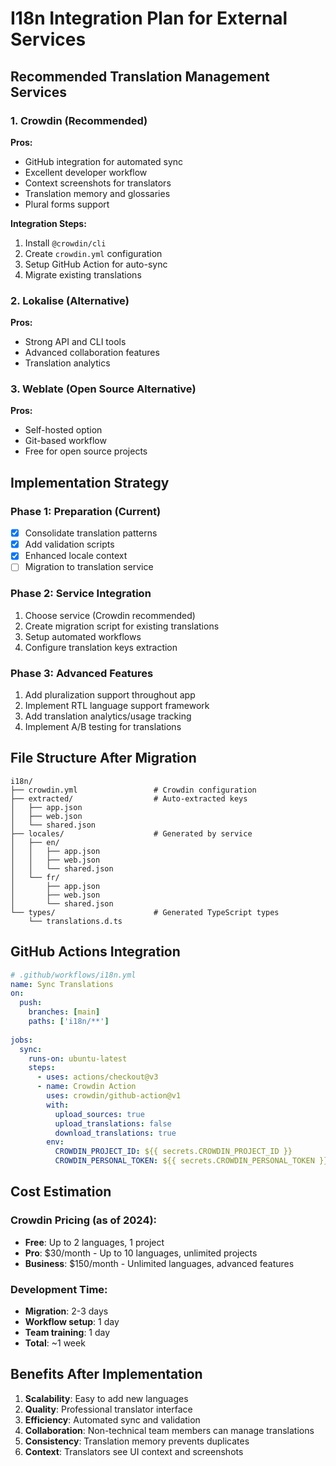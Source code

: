 # I18n Integration Plan for External Services

## Recommended Translation Management Services

### 1. Crowdin (Recommended)
**Pros:**
- GitHub integration for automated sync
- Excellent developer workflow
- Context screenshots for translators
- Translation memory and glossaries
- Plural forms support

**Integration Steps:**
1. Install `@crowdin/cli`
2. Create `crowdin.yml` configuration
3. Setup GitHub Action for auto-sync
4. Migrate existing translations

### 2. Lokalise (Alternative)
**Pros:**
- Strong API and CLI tools
- Advanced collaboration features
- Translation analytics

### 3. Weblate (Open Source Alternative)
**Pros:**
- Self-hosted option
- Git-based workflow
- Free for open source projects

## Implementation Strategy

### Phase 1: Preparation (Current)
- [x] Consolidate translation patterns
- [x] Add validation scripts
- [x] Enhanced locale context
- [ ] Migration to translation service

### Phase 2: Service Integration
1. Choose service (Crowdin recommended)
2. Create migration script for existing translations
3. Setup automated workflows
4. Configure translation keys extraction

### Phase 3: Advanced Features
1. Add pluralization support throughout app
2. Implement RTL language support framework
3. Add translation analytics/usage tracking
4. Implement A/B testing for translations

## File Structure After Migration

```
i18n/
├── crowdin.yml                 # Crowdin configuration
├── extracted/                  # Auto-extracted keys
│   ├── app.json
│   ├── web.json
│   └── shared.json
├── locales/                    # Generated by service
│   ├── en/
│   │   ├── app.json
│   │   ├── web.json
│   │   └── shared.json
│   └── fr/
│       ├── app.json
│       ├── web.json
│       └── shared.json
└── types/                      # Generated TypeScript types
    └── translations.d.ts
```

## GitHub Actions Integration

```yaml
# .github/workflows/i18n.yml
name: Sync Translations
on:
  push:
    branches: [main]
    paths: ['i18n/**']
  
jobs:
  sync:
    runs-on: ubuntu-latest
    steps:
      - uses: actions/checkout@v3
      - name: Crowdin Action
        uses: crowdin/github-action@v1
        with:
          upload_sources: true
          upload_translations: false
          download_translations: true
        env:
          CROWDIN_PROJECT_ID: ${{ secrets.CROWDIN_PROJECT_ID }}
          CROWDIN_PERSONAL_TOKEN: ${{ secrets.CROWDIN_PERSONAL_TOKEN }}
```

## Cost Estimation

### Crowdin Pricing (as of 2024):
- **Free**: Up to 2 languages, 1 project
- **Pro**: $30/month - Up to 10 languages, unlimited projects
- **Business**: $150/month - Unlimited languages, advanced features

### Development Time:
- **Migration**: 2-3 days
- **Workflow setup**: 1 day
- **Team training**: 1 day
- **Total**: ~1 week

## Benefits After Implementation

1. **Scalability**: Easy to add new languages
2. **Quality**: Professional translator interface
3. **Efficiency**: Automated sync and validation
4. **Collaboration**: Non-technical team members can manage translations
5. **Consistency**: Translation memory prevents duplicates
6. **Context**: Translators see UI context and screenshots
